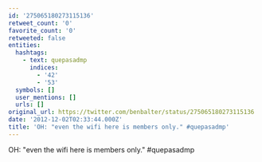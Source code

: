 ```yaml
---
id: '275065180273115136'
retweet_count: '0'
favorite_count: '0'
retweeted: false
entities:
  hashtags:
    - text: quepasadmp
      indices:
        - '42'
        - '53'
  symbols: []
  user_mentions: []
  urls: []
original_url: https://twitter.com/benbalter/status/275065180273115136
date: '2012-12-02T02:33:44.000Z'
title: 'OH: "even the wifi here is members only." #quepasadmp'
---
```


OH: "even the wifi here is members only." #quepasadmp